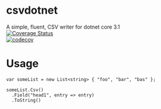 # csvdotnet

A simple, fluent, CSV writer for dotnet core 3.1  
[![Coverage Status](https://coveralls.io/repos/github/jwrob/csvdotnet/badge.svg?branch=)](https://coveralls.io/github/jwrob/csvdotnet?branch=)  
[![codecov](https://codecov.io/gh/jwrob/csvdotnet/branch/primary/graph/badge.svg)](https://codecov.io/gh/jwrob/csvdotnet)  

# Usage

```
var someList = new List<string> { "foo", "bar", "bas" };

someList.Csv()
  .Field("head1", entry => entry)
  .ToString()
```
